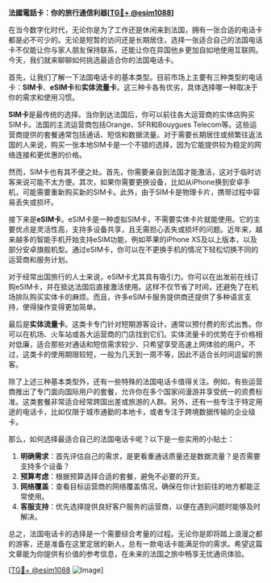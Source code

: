 **法國電話卡：你的旅行通信利器[[TG💪+ @esim1088](https://t.me/s/esim1088)]**

在当今数字化时代，无论你是为了工作还是休闲来到法国，拥有一张合适的电话卡都是必不可少的。无论是短暂的访问还是长期居住，选择一张适合自己的法国电话卡不仅能让你与家人朋友保持联系，还能让你在异国他乡更加自如地使用互联网。今天，我们就来聊聊如何挑选最适合你的法国电话卡。

首先，让我们了解一下法国电话卡的基本类型。目前市场上主要有三种类型的电话卡：**SIM卡**、**eSIM卡**和**实体流量卡**。这三种卡各有优劣，具体选择哪一种取决于你的需求和使用习惯。

**SIM卡**是最传统的选择。当你到达法国后，你可以前往各大运营商的实体店购买SIM卡。法国的主流运营商包括Orange、SFR和Bouygues Telecom等。这些运营商提供的套餐通常包括通话、短信和数据流量。对于需要长期居住或频繁往返法国的人来说，购买一张本地SIM卡是一个不错的选择，因为它能提供较为稳定的网络连接和更优惠的价格。

然而，SIM卡也有其不便之处。首先，你需要亲自到法国才能激活，这对于临时访客来说可能不太方便。其次，如果你需要更换设备，比如从iPhone换到安卓手机，可能需要重新购买新的SIM卡。此外，由于SIM卡是物理卡片，携带过程中容易丢失或损坏。

接下来是**eSIM卡**。eSIM卡是一种虚拟SIM卡，不需要实体卡片就能使用。它的主要优点是灵活性高，支持多设备共享，且无需担心丢失或损坏的问题。近年来，越来越多的智能手机开始支持eSIM功能，例如苹果的iPhone XS及以上版本，以及部分安卓旗舰机型。通过eSIM卡，你可以在不更换手机的情况下轻松切换不同的运营商和服务计划。

对于经常出国旅行的人士来说，eSIM卡尤其具有吸引力。你可以在出发前在线订购eSIM卡，并在抵达法国后直接激活使用。这样不仅节省了时间，还避免了在机场排队购买实体卡的麻烦。而且，许多eSIM卡服务提供商还提供了多种语言支持，使得操作变得更加简单。

最后是**实体流量卡**。这类卡专门针对短期游客设计，通常以预付费的形式出售。你可以在机场、火车站或各大运营商的门店找到它们。实体流量卡的优势在于价格相对低廉，适合那些对通话和短信需求较少、只希望享受高速上网体验的用户。不过，这类卡的使用期限较短，一般为几天到一周不等，因此不适合长时间逗留的旅客。

除了上述三种基本类型外，还有一些特殊的法国电话卡值得关注。例如，有些运营商推出了专门面向国际用户的套餐，允许你在多个国家间漫游并享受统一的资费标准。这类套餐非常适合经常跨国出差或旅游的人群。另外，还有一些专注于特定用途的电话卡，比如仅限于城市通勤的本地卡，或者专注于跨境数据传输的企业级卡。

那么，如何选择最适合自己的法国电话卡呢？以下是一些实用的小贴士：

1. **明确需求**：首先评估自己的需求，是更看重通话质量还是数据流量？是否需要支持多个设备？
2. **预算考虑**：根据预算选择合适的套餐，避免不必要的开支。
3. **网络覆盖**：查看目标运营商的网络覆盖情况，确保在你计划前往的地方都能正常使用。
4. **客服支持**：优先选择提供良好客户服务的运营商，以便在遇到问题时能够及时解决。

总之，法国电话卡的选择是一个需要综合考量的过程。无论你是即将踏上浪漫之都的游客，还是准备在这里定居的新人，总有一款电话卡能满足你的需求。希望这篇文章能为你提供有价值的参考信息，在未来的法国之旅中畅享无忧通讯体验。

[[TG💪+ @esim1088](https://t.me/s/esim1088) ![Image](https://i.postimg.cc/4NQfJmqS/Snipaste-2025-05-13-00-14-12.png)]